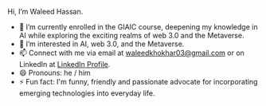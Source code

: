 Hi, I’m Waleed Hassan.

- 🌱 I’m currently enrolled in the GIAIC course, deepening my knowledge in AI while exploring the exciting realms of web 3.0 and the Metaverse.
- 👀 I’m interested in AI, web 3.0, and the Metaverse.
- 📫 Connect with me via email at waleedkhokhar03@gmail.com or on LinkedIn at [LinkedIn Profile](https://www.linkedin.com/in/-03-waleedhassan/).
- 😄 Pronouns: he / him
- ⚡ Fun fact: I'm funny, friendly and passionate advocate for incorporating emerging technologies into everyday life.

<!---
waleedhassan03/waleedhassan03 is a ✨ special ✨ repository because its `README.md` (this file) appears on your GitHub profile.
You can click the Preview link to take a look at your changes.
--->
